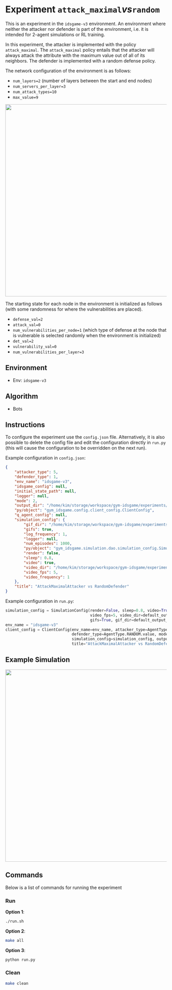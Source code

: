 # Experiment `attack_maximal`_vs_`random`

This is an experiment in the `idsgame-v3` environment. 
An environment where neither the attacker nor defender is part of the environment, i.e.
it is intended for 2-agent simulations or RL training.

In this experiment, the attacker is implemented with the policy `attack_maximal`.
The `attack_maximal` policy entails that the attacker will always attack the attribute with
the maximum value out of all of its neighbors. The defender is implemented with a
random defense policy.

The network configuration of the environment is as follows:

- `num_layers=2` (number of layers between the start and end nodes)
- `num_servers_per_layer=3`
- `num_attack_types=10`
- `max_value=9`

<p align="center">
<img src="docs/env.png" width="600">
</p>

The starting state for each node in the environment is initialized as follows (with some randomness for where the vulnerabilities are placed).

- `defense_val=2`
- `attack_val=0`
- `num_vulnerabilities_per_node=1` (which type of defense at the node that is vulnerable is selected randomly when the environment is initialized)
- `det_val=2`
- `vulnerability_val=0`
- `num_vulnerabilities_per_layer=3`

## Environment 

- Env: `idsgame-v3`

## Algorithm

- Bots
 
## Instructions 

To configure the experiment use the `config.json` file. Alternatively, 
it is also possible to delete the config file and edit the configuration directly in
`run.py` (this will cause the configuration to be overridden on the next run). 

Example configuration in `config.json`:

```json
{
    "attacker_type": 5,
    "defender_type": 1,
    "env_name": "idsgame-v3",
    "idsgame_config": null,
    "initial_state_path": null,
    "logger": null,
    "mode": 2,
    "output_dir": "/home/kim/storage/workspace/gym-idsgame/experiments/simulations/v3/attack_maximal_vs_random",
    "py/object": "gym_idsgame.config.client_config.ClientConfig",
    "q_agent_config": null,
    "simulation_config": {
        "gif_dir": "/home/kim/storage/workspace/gym-idsgame/experiments/simulations/v3/attack_maximal_vs_random/gifs",
        "gifs": true,
        "log_frequency": 1,
        "logger": null,
        "num_episodes": 1000,
        "py/object": "gym_idsgame.simulation.dao.simulation_config.SimulationConfig",
        "render": false,
        "sleep": 0.8,
        "video": true,
        "video_dir": "/home/kim/storage/workspace/gym-idsgame/experiments/simulations/v3/attack_maximal_vs_random/videos",
        "video_fps": 5,
        "video_frequency": 1
    },
    "title": "AttackMaximalAttacker vs RandomDefender"
}
```

Example configuration in `run.py`:

```python
simulation_config = SimulationConfig(render=False, sleep=0.8, video=True, log_frequency=1,
                                     video_fps=5, video_dir=default_output_dir() + "/videos", num_episodes=1000,
                                     gifs=True, gif_dir=default_output_dir() + "/gifs", video_frequency = 1)
env_name = "idsgame-v3"
client_config = ClientConfig(env_name=env_name, attacker_type=AgentType.ATTACK_MAXIMAL_VALUE.value,
                             defender_type=AgentType.RANDOM.value, mode=RunnerMode.SIMULATE.value,
                             simulation_config=simulation_config, output_dir=default_output_dir(),
                             title="AttackMaximalAttacker vs RandomDefender")
```

## Example Simulation

<p align="center">
<img src="./docs/simulation.gif" width="600">
</p>

## Commands

Below is a list of commands for running the experiment

### Run

**Option 1**:
```bash
./run.sh
```

**Option 2**:
```bash
make all
```

**Option 3**:
```bash
python run.py
```

### Clean

```bash
make clean
```